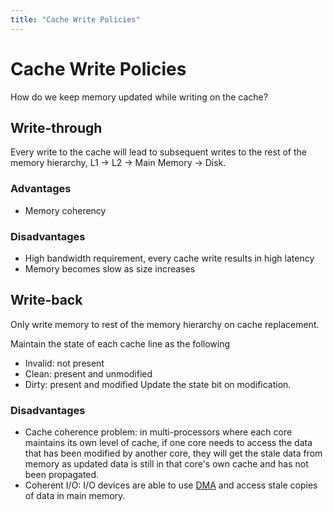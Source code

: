 ```yaml
---
title: "Cache Write Policies"
---
```

# Cache Write Policies
How do we keep memory updated while writing on the cache?
## Write-through
Every write to the cache will lead to subsequent writes to the rest of the memory hierarchy, L1 -> L2 -> Main Memory -> Disk.
### Advantages
- Memory coherency
### Disadvantages
- High bandwidth requirement, every cache write results in high latency
- Memory becomes slow as size increases
## Write-back
Only write memory to rest of the memory hierarchy on cache replacement. 

Maintain the state of each cache line as the following
- Invalid: not present
- Clean: present and unmodified
- Dirty: present and modified
Update the state bit on modification. 
### Disadvantages
- Cache coherence problem: in multi-processors where each core maintains its own level of cache, if one core needs to access the data that has been modified by another core, they will get the stale data from memory as updated data is still in that core's own cache and has not been propagated.
- Coherent I/O: I/O devices are able to use [DMA](Notes/Direct%20Memory%20Access.md) and access stale copies of data in main memory.

